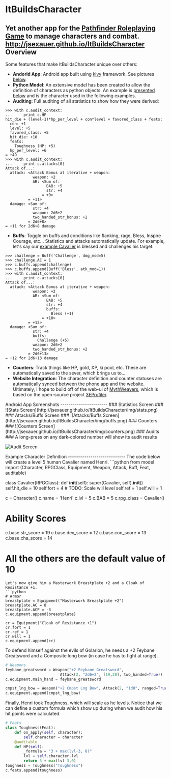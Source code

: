 ItBuildsCharacter
=================
Yet another app for the [Pathfinder Roleplaying Game](http://paizo.com/pathfinderRPG)
to manage characters and combat.
http://jsexauer.github.io/ItBuildsCharacter
Overview
--------

Some features that make ItBuildsCharacter unique over others:
  - **Andorid App**: Android app built using [kivy](http://www.kivy.org) framework.
    See pictures [below](#app_ss).
  - **Python Model**: An extensive model has been created to allow the definition of characters
  as python objects.  An example is [presented below](#char_def) and is
  the character used in the following examples.
  - **Auditing**: Full auditing of all statistics to show how they were derived:
```
>>> with c.audit_context:
...     print c.HP
hit_die + (level-1)*hp_per_level + con*level + favored_class + feats:
  con: +1
  level: +5
  favored_class: +5
  hit_die: +10
  feats:
    Toughness (HP: +5)
  hp_per_level: +6
= +49
>>> with c.audit_context:
...     print c.attacks[0]
Attack of...:
  attack: <Attack Bonus at iterative + weapon:
            weapon: +2
            AB: <Sum of:
                  BAB: +5
                  str: +4
                = +9>
          = +11>
  damage: <Sum of:
            str: +4
            weapon: 2d6+2
            two_handed_str_bonus: +2
          = 2d6+8>
= +11 for 2d6+8 damage
```
  - **Buffs**:  Toggle on buffs and conditions like flanking, rage, Bless,
  Inspire Courage, etc...  Statistics and attacks automatically update.  For
  example, let's say our [example Cavalier](#char_def) is blessed and
  challenges his target:
```
>>> challenge = Buff('Challenge', dmg_mod=5)
>>> challenge.AC = 1
>>> c.buffs.append(challenge)
>>> c.buffs.append(Buff('Bless', atk_mod=1))
>>> with c.audit_context:
...     print c.attacks[0]
Attack of...:
  attack: <Attack Bonus at iterative + weapon:
            weapon: +2
            AB: <Sum of:
                  BAB: +5
                  str: +4
                  buffs:
                    Bless (+1)
                = +10>
          = +12>
  damage: <Sum of:
            str: +4
            buffs:
              Challenge (+5)
            weapon: 2d6+2
            two_handed_str_bonus: +2
          = 2d6+13>
= +12 for 2d6+13 damage
```
  - **Counters**:  Track things like HP, gold, XP, ki pool, etc.  These are
  automatically saved to the sever, which brings us to...
  - **Website Integration**:  The character definition and counter statuses are
  automatically synced between the phone app and the website.  Ultimately, I
  hope to build off of the web-ui of [MythWeavers](http://www.myth-weavers.com/sheetindex.php),
  which is based on the open-source project [3EProfiler](http://sourceforge.net/projects/rpgwebprofiler/).


<a name="app_ss"/>
Android App Screenshots
-----------------------
### Statistics Screen ###
![Stats Screen](http://jsexauer.github.io/ItBuildsCharacter/img/stats.png)
### Attacks/Buffs Screen ###
![Attacks/Buffs Screen](http://jsexauer.github.io/ItBuildsCharacter/img/buffs.png)
### Counters ###
![Counters Screen](http://jsexauer.github.io/ItBuildsCharacter/img/counters.png)
### Audits ###
A long-press on any dark-colored number will show its audit results

![Audit Screen](http://jsexauer.github.io/ItBuildsCharacter/img/audit.png)

<a name="char_def"/>
Example Character Definition
----------------------------
The code below will create a level 5 human Cavalier named Henri.
```python
from model import (Character, RPGClass, Equipment, Weapon, Attack,
                   Buff, Feat, auditable)

class Cavalier(RPGClass):
    def __init__(self):
        super(Cavalier, self).__init__()
        self.hit_die = 10
        self.fort = 4       # TODO: Scale will level
        self.ref = 1
        self.will = 1

c = Character()
c.name = 'Henri'
c.lvl = 5
c.BAB = 5
c.rpg_class = Cavalier()

# Ability Scores
c.base.str_score = 19
c.base.dex_score = 12
c.base.con_score = 13
c.base.cha_score = 14
# All the others are the default value of 10
```
Let's now give him a Masterwork Breastplate +2 and a Cloak of Resistance +1.
```python
# Armor
breastplate = Equipment("Masterwork Breastplate +2")
breastplate.AC = 8
breastplate.ACP = -3
c.equipment.append(breastplate)

cr = Equipment("Cloak of Resistance +1")
cr.fort = 1
cr.ref = 1
cr.will = 1
c.equipment.append(cr)
```
To defend himself against the evils of Golarion, he needs a +2 Feybane
Greatsword and a Composite long bow (in case he has to fight at range).
```python
# Weapons
feybane_greatsword = Weapon("+2 Feybane Greatsword",
                        Attack(2, "2d6+2", [19,20], two_handed=True))
c.equipment.main_hand = feybane_greatsword

cmpst_lng_bow = Weapon("+2 Cmpst Lng Bow", Attack(2, "1d8", ranged=True))
c.equipment.append(cmpst_lng_bow)
```
Finally, Henri took Toughness, which will scale as he levels.  Notice that we
can define a custom formula which show up during when we audit how his
hit points were calculated.
```python
# Feats
class Toughness(Feat):
    def on_apply(self, character):
        self.character = character
    @auditable
    def HP(self):
        _formula = "3 + max(lvl-3, 0)"
        lvl = self.character.lvl
        return 3 + max(lvl-3,0)
toughness = Toughness("Toughness")
c.feats.append(toughness)
```
